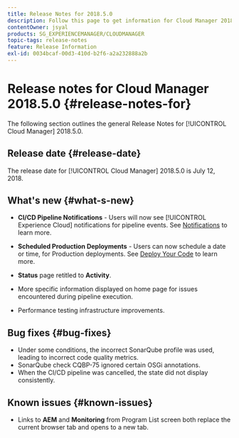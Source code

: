 ```yaml
---
title: Release Notes for 2018.5.0
description: Follow this page to get information for Cloud Manager 2018.5.0.
contentOwner: jsyal
products: SG_EXPERIENCEMANAGER/CLOUDMANAGER
topic-tags: release-notes
feature: Release Information
exl-id: 0034bcaf-00d3-410d-b2f6-a2a232888a2b
---
```

# Release notes for Cloud Manager 2018.5.0 {#release-notes-for}

The following section outlines the general Release Notes for [!UICONTROL Cloud Manager] 2018.5.0.

## Release date {#release-date}

The release date for [!UICONTROL Cloud Manager] 2018.5.0 is July 12, 2018.

## What's new {#what-s-new}

* **CI/CD Pipeline Notifications** - Users will now see [!UICONTROL Experience Cloud] notifications for pipeline events. See [Notifications](/help/using/notifications.md) to learn more.  

* **Scheduled Production Deployments** - Users can now schedule a date or time, for Production deployments. See [Deploy Your Code](/help/using/code-deployment.md) to learn more.  

* **Status** page retitled to **Activity**.

* More specific information displayed on home page for issues encountered during pipeline execution.
* Performance testing infrastructure improvements.

## Bug fixes {#bug-fixes}

* Under some conditions, the incorrect SonarQube profile was used, leading to incorrect code quality metrics.
* SonarQube check CQBP-75 ignored certain OSGi annotations.
* When the CI/CD pipeline was cancelled, the state did not display consistently.

## Known issues {#known-issues}

* Links to **AEM** and **Monitoring** from Program List screen both replace the current browser tab and opens to a new tab.
